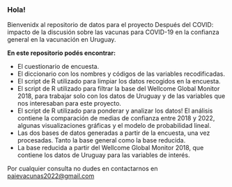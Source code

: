 ### Hola!
Bienvenidx al repositorio de datos para el proyecto Después del COVID: impacto de la discusión sobre las vacunas para
COVID-19 en la confianza general en la vacunación en Uruguay.

**En este repositorio podés encontrar:**
- El cuestionario de encuesta.
- El diccionario con los nombres y códigos de las variables recodificadas.
- El script de R utilizado para limpiar los datos recogidos en la encuesta.
- El script de R utilizado para filtrar la base del Wellcome Global Monitor 2018, para trabajar solo con los datos de Uruguay y de las variables que nos interesaban para este proyecto. 
- El script de R utilizado para ponderar y analizar los datos! El análisis contiene la comparación de medias de confianza entre 2018 y 2022, algunas visualizaciones gráficas y el modelo de probabilidad lineal.
- Las dos bases de datos generadas a partir de la encuesta, una vez procesadas. Tanto la base general como la base reducida.
- La base reducida a partir del Wellcome Global Monitor 2018, que contiene los datos de Uruguay para las variables de interés. 


Por cualquier consulta no dudes en contactarnos en paievacunas2022@gmail.com

